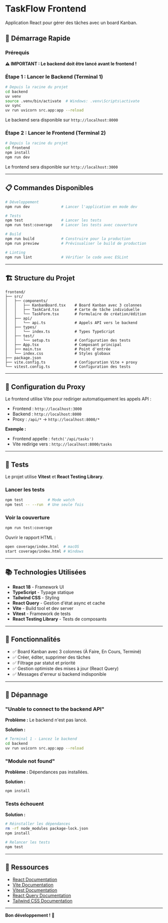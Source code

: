 # TaskFlow Frontend

Application React pour gérer des tâches avec un board Kanban.

## 🚀 Démarrage Rapide

### Prérequis

**⚠️ IMPORTANT : Le backend doit être lancé avant le frontend !**

### Étape 1 : Lancer le Backend (Terminal 1)

```bash
# Depuis la racine du projet
cd backend
uv venv
source .venv/bin/activate  # Windows: .venv\Scripts\activate
uv sync
uv run uvicorn src.app:app --reload
```

Le backend sera disponible sur `http://localhost:8000`

### Étape 2 : Lancer le Frontend (Terminal 2)

```bash
# Depuis la racine du projet
cd frontend
npm install
npm run dev
```

Le frontend sera disponible sur `http://localhost:3000`

---

## 📋 Commandes Disponibles

```bash
# Développement
npm run dev              # Lancer l'application en mode dev

# Tests
npm test                 # Lancer les tests
npm run test:coverage    # Lancer les tests avec couverture

# Build
npm run build            # Construire pour la production
npm run preview          # Prévisualiser le build de production

# Linting
npm run lint             # Vérifier le code avec ESLint
```

---

## 🏗️ Structure du Projet

```
frontend/
├── src/
│   ├── components/
│   │   ├── KanbanBoard.tsx    # Board Kanban avec 3 colonnes
│   │   ├── TaskCard.tsx       # Carte de tâche individuelle
│   │   └── TaskForm.tsx       # Formulaire de création/édition
│   ├── api/
│   │   └── api.ts             # Appels API vers le backend
│   ├── types/
│   │   └── index.ts           # Types TypeScript
│   ├── test/
│   │   └── setup.ts           # Configuration des tests
│   ├── App.tsx                # Composant principal
│   ├── main.tsx               # Point d'entrée
│   └── index.css              # Styles globaux
├── package.json
├── vite.config.ts             # Configuration Vite + proxy
└── vitest.config.ts           # Configuration des tests
```

---

## 🔧 Configuration du Proxy

Le frontend utilise Vite pour rediriger automatiquement les appels API :

- Frontend : `http://localhost:3000`
- Backend : `http://localhost:8000`
- Proxy : `/api/*` → `http://localhost:8000/*`

**Exemple :**
- Frontend appelle : `fetch('/api/tasks')`
- Vite redirige vers : `http://localhost:8000/tasks`

---

## 🧪 Tests

Le projet utilise **Vitest** et **React Testing Library**.

### Lancer les tests

```bash
npm test           # Mode watch
npm test -- --run  # Une seule fois
```

### Voir la couverture

```bash
npm run test:coverage
```

Ouvrir le rapport HTML :
```bash
open coverage/index.html  # macOS
start coverage/index.html # Windows
```

---

## 📚 Technologies Utilisées

- **React 18** - Framework UI
- **TypeScript** - Typage statique
- **Tailwind CSS** - Styling
- **React Query** - Gestion d'état async et cache
- **Vite** - Build tool et dev server
- **Vitest** - Framework de tests
- **React Testing Library** - Tests de composants

---

## 🎯 Fonctionnalités

- ✅ Board Kanban avec 3 colonnes (À Faire, En Cours, Terminé)
- ✅ Créer, éditer, supprimer des tâches
- ✅ Filtrage par statut et priorité
- ✅ Gestion optimiste des mises à jour (React Query)
- ✅ Messages d'erreur si backend indisponible

---

## 🐛 Dépannage

### "Unable to connect to the backend API"

**Problème :** Le backend n'est pas lancé.

**Solution :**
```bash
# Terminal 1 - Lancez le backend
cd backend
uv run uvicorn src.app:app --reload
```

### "Module not found"

**Problème :** Dépendances pas installées.

**Solution :**
```bash
npm install
```

### Tests échouent

**Solution :**
```bash
# Réinstaller les dépendances
rm -rf node_modules package-lock.json
npm install

# Relancer les tests
npm test
```

---

## 📖 Ressources

- [React Documentation](https://react.dev/)
- [Vite Documentation](https://vitejs.dev/)
- [Vitest Documentation](https://vitest.dev/)
- [React Query Documentation](https://tanstack.com/query/latest)
- [Tailwind CSS Documentation](https://tailwindcss.com/)

---

**Bon développement !** 🚀
